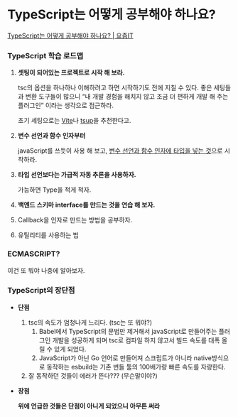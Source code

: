 # TypeScript는 어떻게 공부해야 하나요?

[TypeScript는 어떻게 공부해야 하나요? | 요즘IT](https://yozm.wishket.com/magazine/detail/1376/)

### TypeScript 학습 로드맵

1. **셋팅이 되어있는 프로젝트로 시작 해 보라.**
    
    tsc의 옵션을 하나하나 이해하려고 하면 시작하기도 전에 지칠 수 있다. 좋은 세팅들과 변환 도구들이 많으니 “내 개발 경험을 해치지 않고 조금 더 편하게 개발 해 주는 플러그인” 이라는 생각으로 접근하라.
    
    초기 세팅으로는 [Vite](https://vitejs.dev/)나 [tsup](https://www.npmjs.com/package/tsup)을 추천한다고.
    
2. **변수 선언과 함수 인자부터**
    
    javaScript를 쓰듯이 사용 해 보고, [변수 선언과 함수 인자에 타입을 넣는 것](https://www.typescriptlang.org/docs/handbook/variable-declarations.html)으로 시작하라.
    
3. **타입 선언보다는 가급적 자동 추론을 사용하자.**
    
    가능하면 Type을 적게 적자.
    
4. **백엔드 스키마 interface를 만드는 것을 연습 해 보자.**
5. Callback을 인자로 만드는 방법을 공부하자.
6. 유틸리티를 사용하는 법

### ECMASCRIPT?

이건 또 뭐야 나중에 알아보자.

### TypeScript의 장단점

- **단점**
    1. tsc의 속도가 엄청나게 느리다. (tsc는 또 뭐야?)
        1. Babel에서 TypeScript의 문법만 제거해서 javaScript로 만들어주는 플러그인 개발을 성공하게 되며 tsc로 컴파일 하지 않고서 빌드 속도를 대폭 올릴 수 있게 되었다.
        2. JavaScript가 아닌 Go 언어로 만들어져 스크립트가 아니라 native방식으로 동작하는 esbuild는 기존 번들 툴의 100배가량 빠른 속도를 자랑한다.
    2. 잘 동작하던 것들이 에러가 뜬다??? (무슨말이야?)
- **장점**
    
    **위에 언급한 것들은 단점이 아니게 되었으니 아무튼 써라**